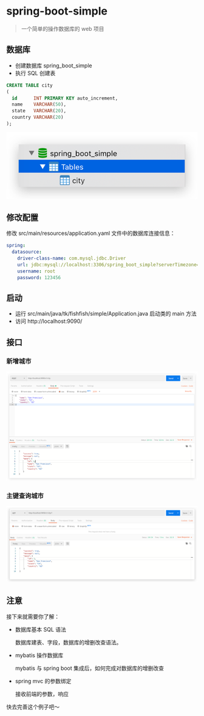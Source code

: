 # spring-boot-simple

> 一个简单的操作数据库的 web 项目

## 数据库

- 创建数据库 spring_boot_simple
- 执行 SQL 创建表

```sql
CREATE TABLE city
(
  id      INT PRIMARY KEY auto_increment,
  name    VARCHAR(50),
  state   VARCHAR(20),
  country VARCHAR(20)
);
```

![image](./docs/database.png)

## 修改配置

修改 src/main/resources/application.yaml 文件中的数据库连接信息：

```yaml
spring:
  datasource:
    driver-class-name: com.mysql.jdbc.Driver
    url: jdbc:mysql://localhost:3306/spring_boot_simple?serverTimezone=Asia/Shanghai&characterEncoding=utf-8
    username: root
    password: 123456
```

## 启动

- 运行 src/main/java/tk/fishfish/simple/Application.java 启动类的 main 方法
- 访问 http://localhost:9090/

## 接口

### 新增城市

![insert_city](./docs/insert_city.png)

### 主键查询城市

![find_city](docs/find_city.png)

## 注意

接下来就需要你了解：

- 数据库基本 SQL 语法

    数据库建表、字段，数据库的增删改查语法。

- mybatis 操作数据库

    mybatis 与 spring boot 集成后，如何完成对数据库的增删改查

- spring mvc 的参数绑定

    接收前端的参数，响应

快去完善这个例子吧～

